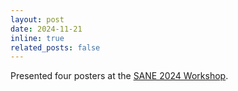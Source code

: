 ```yaml
---
layout: post
date: 2024-11-21
inline: true
related_posts: false
---
```


Presented four posters at the [SANE 2024 Workshop](https://www.saneworkshop.org/sane2024/).
